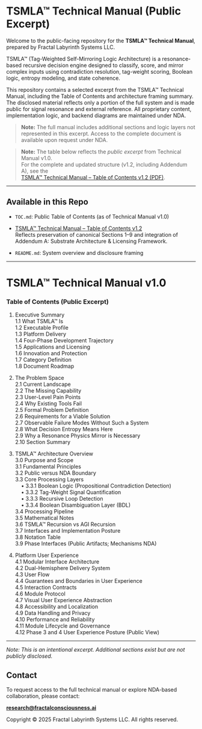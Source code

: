 # TSMLA™ Technical Manual (Public Excerpt)

Welcome to the public-facing repository for the **TSMLA™ Technical Manual**, prepared by Fractal Labyrinth Systems LLC.

TSMLA™ (Tag-Weighted Self-Mirroring Logic Architecture) is a resonance-based recursive decision engine designed to classify, score, and mirror complex inputs using contradiction resolution, tag-weight scoring, Boolean logic, entropy modeling, and state coherence.

This repository contains a selected excerpt from the TSMLA™ Technical Manual, including the Table of Contents and architecture framing summary. The disclosed material reflects only a portion of the full system and is made public for signal resonance and external reference. All proprietary content, implementation logic, and backend diagrams are maintained under NDA.

> **Note:** The full manual includes additional sections and logic layers not represented in this excerpt. Access to the complete document is available upon request under NDA.

> **Note:** The table below reflects the *public excerpt* from Technical Manual v1.0.  
> For the complete and updated structure (v1.2, including Addendum A), see the  
> [TSMLA™ Technical Manual – Table of Contents v1.2 (PDF)](TSMLA_TOC_v1.2Technical_Manual_.pdf).

---

## Available in this Repo

- `TOC.md`: Public Table of Contents (as of Technical Manual v1.0)
- [TSMLA™ Technical Manual – Table of Contents v1.2](TSMLA_TOC_v1.2Technical_Manual_.pdf)  
  Reflects preservation of canonical Sections 1–9 and integration of Addendum A: Substrate Architecture & Licensing Framework.

- `README.md`: System overview and disclosure framing

---
# TSMLA™ Technical Manual v1.0

### Table of Contents (Public Excerpt)

1. Executive Summary  
1.1 What TSMLA™ Is  
1.2 Executable Profile  
1.3 Platform Delivery  
1.4 Four-Phase Development Trajectory  
1.5 Applications and Licensing  
1.6 Innovation and Protection  
1.7 Category Definition  
1.8 Document Roadmap  

2. The Problem Space  
2.1 Current Landscape  
2.2 The Missing Capability  
2.3 User-Level Pain Points  
2.4 Why Existing Tools Fail  
2.5 Formal Problem Definition  
2.6 Requirements for a Viable Solution  
2.7 Observable Failure Modes Without Such a System  
2.8 What Decision Entropy Means Here  
2.9 Why a Resonance Physics Mirror is Necessary  
2.10 Section Summary  

3. TSMLA™ Architecture Overview  
3.0 Purpose and Scope  
3.1 Fundamental Principles  
3.2 Public versus NDA Boundary  
3.3 Core Processing Layers  
    • 3.3.1 Boolean Logic (Propositional Contradiction Detection)  
    • 3.3.2 Tag-Weight Signal Quantification  
    • 3.3.3 Recursive Loop Detection  
    • 3.3.4 Boolean Disambiguation Layer (BDL)  
3.4 Processing Pipeline  
3.5 Mathematical Notes  
3.6 TSMLA™ Recursion vs AGI Recursion  
3.7 Interfaces and Implementation Posture  
3.8 Notation Table  
3.9 Phase Interfaces (Public Artifacts; Mechanisms NDA)  

4. Platform User Experience  
4.1 Modular Interface Architecture  
4.2 Dual-Hemisphere Delivery System  
4.3 User Flow  
4.4 Guarantees and Boundaries in User Experience  
4.5 Interaction Contracts  
4.6 Module Protocol  
4.7 Visual User Experience Abstraction  
4.8 Accessibility and Localization  
4.9 Data Handling and Privacy  
4.10 Performance and Reliability  
4.11 Module Lifecycle and Governance  
4.12 Phase 3 and 4 User Experience Posture (Public View)  

---

*Note: This is an intentional excerpt. Additional sections exist but are not publicly disclosed.*

## Contact

To request access to the full technical manual or explore NDA-based collaboration, please contact:

**research@fractalconsciousness.ai**

Copyright © 2025 Fractal Labyrinth Systems LLC. All rights reserved.
